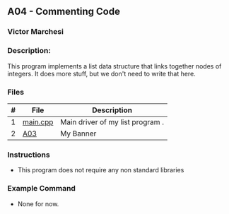 ## A04 - Commenting Code
### Victor Marchesi
### Description:

This program implements a list data structure that links together nodes of integers. It does more stuff, but we don't need to write that here.

### Files

|   #   | File     | Description                      |
| :---: | -------- | -------------------------------- |
|   1   | [main.cpp](./A03) | Main driver of my list program . |
|   2   | [A03](./A03) | My Banner |


### Instructions

- This program does not require any non standard libraries

### Example Command

- None for now.
